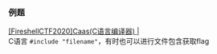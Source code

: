 ### 例题
[[FireshellCTF2020]Caas(C语言编译器) |](https://guokeya.github.io/post/Y0bt4ZBxn/)<br />C语言 `#include "filename"`，有时也可以进行文件包含获取flag
